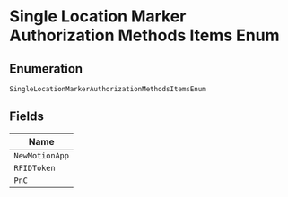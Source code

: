 
# Single Location Marker Authorization Methods Items Enum

## Enumeration

`SingleLocationMarkerAuthorizationMethodsItemsEnum`

## Fields

| Name |
|  --- |
| `NewMotionApp` |
| `RFIDToken` |
| `PnC` |

